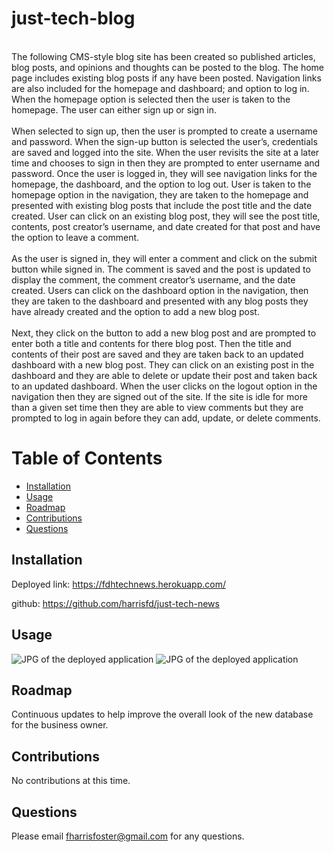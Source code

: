 # just-tech-blog
</br>
The following CMS-style blog site has been created so published articles, blog posts, and opinions and thoughts can be posted to the blog.  The home page includes existing blog posts if any have been posted.  Navigation links are also included for the homepage and dashboard; and option to log in.  When the homepage option is selected then the user is taken to the homepage. The user can either sign up or sign in. 
</br>
</br>
When selected to sign up, then the user is prompted to create a username and password. When the sign-up button is selected the user’s, credentials are saved and logged into the site.  When the user revisits the site at a later time and chooses to sign in then they are prompted to enter username and password.  Once the user is logged in, they will see navigation links for the homepage, the dashboard, and the option to log out. User is taken to the homepage option in the navigation, they are taken to the homepage and presented with existing blog posts that include the post title and the date created. User can click on an existing blog post, they will see the post title, contents, post creator’s username, and date created for that post and have the option to leave a comment. 
</br> 
</br>
As the user is signed in, they will enter a comment and click on the submit button while signed in. The comment is saved and the post is updated to display the comment, the comment creator’s username, and the date created.  Users can click on the dashboard option in the navigation, then they are taken to the dashboard and presented with any blog posts they have already created and the option to add a new blog post.  
</br>
</br>
Next, they click on the button to add a new blog post and are prompted to enter both a title and contents for there blog post. Then the title and contents of their post are saved and they are taken back to an updated dashboard with a new blog post. They can click on an existing post in the dashboard and they are able to delete or update their post and taken back to an updated dashboard. When the user clicks on the logout option in the navigation then they are signed out of the site. If the site is idle for more than a given set time then they are able to view comments but they are prompted to log in again before they can add, update, or delete comments.



# Table of Contents

- [Installation](#installation)
- [Usage](#usage)
- [Roadmap](#roadmap)
- [Contributions](#contributions)
- [Questions](#questions)

## Installation
Deployed link: https://fdhtechnews.herokuapp.com/


github: https://github.com/harrisfd/just-tech-news


## Usage

<img src="../images/TechBlog-1.jpg" alt="JPG of the deployed application"/>

<img src="../images/TechBlog-2.jpg" alt="JPG of the deployed application"/>

## Roadmap

Continuous updates to help improve the overall look of the new database for the business owner.  

## Contributions

No contributions at this time.

## Questions

Please email fharrisfoster@gmail.com for any questions.
